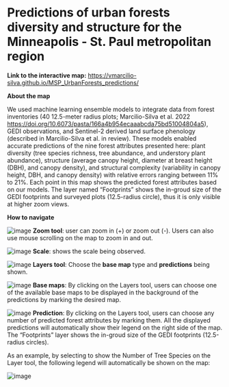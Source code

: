# Predictions of urban forests diversity and structure for the Minneapolis - St. Paul metropolitan region 
**Link to the interactive map:** <https://vmarcilio-silva.github.io/MSP_UrbanForests_predictions/>

**About the map**

We used machine learning ensemble models to integrate data from forest inventories (40 12.5-meter radius plots; Marcilio-Silva et al. 2022 <https://doi.org/10.6073/pasta/166a4b954ecaaabcda75bd51004804a5>), GEDI observations, and Sentinel-2 derived land surface phenology (described in Marcilio-Silva et al. in review). These models enabled accurate predictions of the nine forest attributes presented here: plant diversity (tree species richness, tree abundance, and understory plant abundance), structure (average canopy height, diameter at breast height (DBH), and canopy density), and structural complexity (variability in canopy height, DBH, and canopy density) with relative errors ranging between 11% to 21%. Each point in this map shows the predicted forest attributes based on our models. The layer named “Footprints” shows the in-groud size of the GEDI footprints and surveyed plots (12.5-radius circle), thus it is only visible at higher zoom views. 

**How to navigate**



![image](https://github.com/vmarcilio-silva/MSP_UrbanForests_predictions/assets/100302706/4a6ddca6-a969-42ab-98ab-bd568d2ed7a1) **Zoom tool**: user can zoom in (+) or zoom out (-). Users can also use mouse scrolling on the map to zoom in and out.

![image](https://github.com/vmarcilio-silva/MSP_UrbanForests_predictions/assets/100302706/57cb5b4e-a74e-4b55-aa54-cc8fe8044402) **Scale**: shows the scale being observed.

![image](https://github.com/vmarcilio-silva/MSP_UrbanForests_predictions/assets/100302706/cda1d2f7-3707-4f56-bd91-81fe253b8d1d) **Layers tool**: Choose the **base map** type and **predictions** being shown.

![image](https://github.com/vmarcilio-silva/MSP_UrbanForests_predictions/assets/100302706/188aa15d-d294-43bb-b3e6-cb287897c381) **Base maps**: By clicking on the Layers tool, users can choose one of the available base maps to be displayed in the background of the predictions by marking the desired map.

![image](https://github.com/vmarcilio-silva/MSP_UrbanForests_predictions/assets/100302706/2b701118-2ff5-4d0b-b3e3-6bde6526b29a) **Prediction**: By clicking on the Layers tool, users can choose any number of predicted forest attributes by marking them. All the displayed predictions will automatically show their legend on the right side of the map. The “Footprints” layer shows the in-groud size of the GEDI footprints (12.5-radius circles).
 
As an example, by selecting to show the Number of Tree Species on the Layer tool, the following legend will automatically be shown on the map:

![image](https://github.com/vmarcilio-silva/MSP_UrbanForests_predictions/assets/100302706/853fdec1-971a-40bd-9723-033786e3232c)







